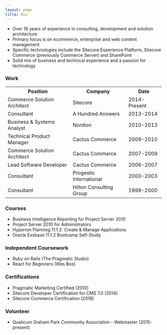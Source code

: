 ```yaml
---
layout: page
title: Bio
---
```


* Over 16 years of experience in consulting, development and solution architecture
* Primary focus is on ecommerce, enterprise and web content management
* Specific technologies include the Sitecore Experience Platform, Sitecore Commerce (previously Commerce Server) and SharePoint
* Solid mix of business and technical experience and a passion for technology

### Work

<table><tr><th>Position</th><th>Company</th><th>Date</th>
</tr>
<tr>
<td>Commerce Solution Architect</td>
<td>Sitecore</td>
<td>2014-Present</td>
</tr>
<tr>
<td>Consultant</td>
<td>A Hundred Answers</td>
<td>2013-2014</td>
</tr>
<tr>
<td>Business & Systems Analyst</td>
<td>Nordion</td>
<td>2010-2013</td>
</tr>
<tr>
<td>Technical Product Manager</td>
<td>Cactus Commerce</td>
<td>2009-2010</td>
</tr>
<tr>
<td>Commerce Solution Architect</td>
<td>Cactus Commerce</td>
<td>2007-2009</td>
</tr>
<tr>
<td>Lead Software Developer</td>
<td>Cactus Commerce</td>
<td>2006-2007</td>
</tr>
<tr>
<td>Consultant</td>
<td>Progestic International</td>
<td>2000-2003</td>
</tr>
<tr>
<td>Consultant</td>
<td>Hilton Consulting Group</td>
<td>1999-2000</td>
</tr>
</table>

### Courses

* Business Intelligence Reporting for Project Server 2010
* Project Server 2010 for Administrators
* Hyperion Planning 11.1.2: Create & Manage Applications
* Oracle Essbase 11.1.2 Bootcamp Self-Study

### Independent Coursework

* Ruby on Rails (The Pragmatic Studio)
* React for Beginners (Wes Bos)

### Certifications

* Pragmatic Marketing Certified (2010)
* Sitecore Developer Certification for CMS 7.0  (2014)
* Sitecore Commerce Certification (2016)

### Volunteer

* Qualicum Graham Park Community Association - Webmaster (2015-present)
